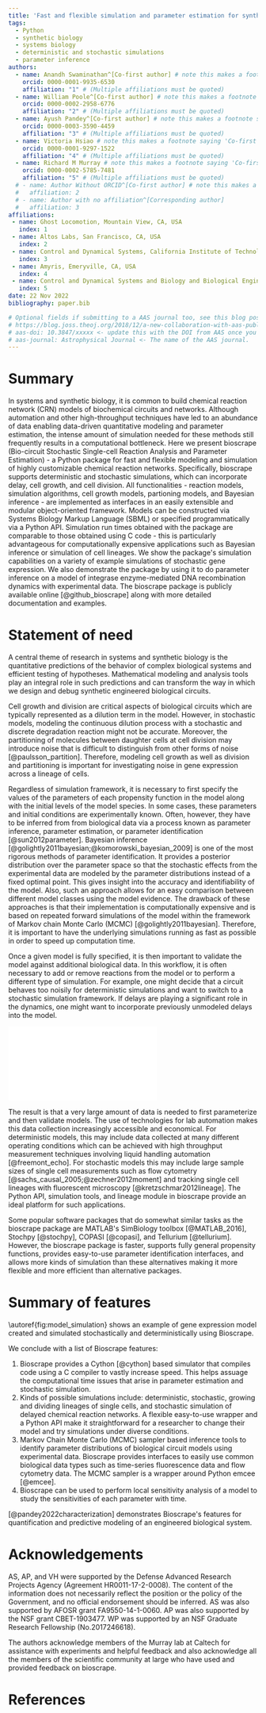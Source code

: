 ```yaml
---
title: 'Fast and flexible simulation and parameter estimation for synthetic biology using bioscrape'
tags:
  - Python
  - synthetic biology
  - systems biology
  - deterministic and stochastic simulations
  - parameter inference
authors:
  - name: Anandh Swaminathan^[Co-first author] # note this makes a footnote saying 'Co-first author'
    orcid: 0000-0001-9935-6530
    affiliation: "1" # (Multiple affiliations must be quoted)
  - name: William Poole^[Co-first author] # note this makes a footnote saying 'Co-first author'
    orcid: 0000-0002-2958-6776
    affiliation: "2" # (Multiple affiliations must be quoted)
  - name: Ayush Pandey^[Co-first author] # note this makes a footnote saying 'Co-first author'
    orcid: 0000-0003-3590-4459
    affiliation: "3" # (Multiple affiliations must be quoted)
  - name: Victoria Hsiao # note this makes a footnote saying 'Co-first author'
    orcid: 0000-0001-9297-1522
    affiliation: "4" # (Multiple affiliations must be quoted)
  - name: Richard M Murray # note this makes a footnote saying 'Co-first author'
    orcid: 0000-0002-5785-7481
    affiliation: "5" # (Multiple affiliations must be quoted)
  # - name: Author Without ORCID^[Co-first author] # note this makes a footnote saying 'Co-first author'
  #   affiliation: 2
  # - name: Author with no affiliation^[Corresponding author]
  #   affiliation: 3
affiliations:
 - name: Ghost Locomotion, Mountain View, CA, USA
   index: 1
 - name: Altos Labs, San Francisco, CA, USA
   index: 2
 - name: Control and Dynamical Systems, California Institute of Technology, Pasadena, CA, USA
   index: 3
 - name: Amyris, Emeryville, CA, USA
   index: 4
 - name: Control and Dynamical Systems and Biology and Biological Engineering, California Institute of Technology, Pasadena, CA, USA
   index: 5
date: 22 Nov 2022
bibliography: paper.bib

# Optional fields if submitting to a AAS journal too, see this blog post:
# https://blog.joss.theoj.org/2018/12/a-new-collaboration-with-aas-publishing
# aas-doi: 10.3847/xxxxx <- update this with the DOI from AAS once you know it.
# aas-journal: Astrophysical Journal <- The name of the AAS journal.
---
```


# Summary

In systems and synthetic biology, it is common to build chemical reaction network (CRN) models of biochemical circuits and networks. Although automation and other high-throughput techniques have led to an abundance of data enabling data-driven quantitative modeling and parameter estimation, the intense amount of simulation needed for these methods still frequently results in a computational bottleneck. Here we present bioscrape (Bio-circuit Stochastic Single-cell Reaction Analysis and Parameter Estimation) - a Python package for fast and flexible modeling and simulation of highly customizable chemical reaction networks. Specifically, bioscrape supports deterministic and stochastic simulations, which can incorporate delay, cell growth, and cell division. All functionalities - reaction models, simulation algorithms, cell growth models, partioning models, and Bayesian inference - are implemented as interfaces in an easily extensible and modular object-oriented framework. Models can be constructed via Systems Biology Markup Language (SBML) or specified programmatically via a Python API. Simulation run times obtained with the package are comparable to those obtained using C code - this is particularly advantageous for computationally expensive applications such as Bayesian inference or simulation of cell lineages. We show the package's simulation capabilities on a variety of example simulations of stochastic gene expression. We also demonstrate the package by using it to do parameter inference on a model of integrase enzyme-mediated DNA recombination dynamics with experimental data. The bioscrape package is publicly available online [@github_bioscrape] along with more detailed documentation and examples.



# Statement of need

A central theme of research in systems and synthetic biology is the quantitative predictions of the behavior of complex biological systems and efficient testing of hypotheses. Mathematical modeling and analysis tools play an integral role in such predictions and can transform the way in which we design and debug synthetic engineered biological circuits. 

Cell growth and division are critical aspects of biological circuits which are typically represented as a dilution term in the model. However, in stochastic models, modeling the continuous dilution process with a stochastic and discrete degradation reaction might not be accurate. Moreover, the partitioning of molecules between daughter cells at cell division may introduce noise that is difficult to distinguish from other forms of noise [@paulsson_partition]. Therefore, modeling cell growth as well as division and partitioning is important for investigating noise in gene expression across a lineage of cells.

Regardless of simulation framework, it is necessary to first specify the values of the parameters of each propensity function in the model along with the initial levels of the model species. In some cases, these parameters and initial conditions are experimentally known. Often, however, they have to be inferred from from biological data via a process known as parameter inference, parameter estimation, or parameter identification [@sun2012parameter]. Bayesian inference [@golightly2011bayesian;@komorowski_bayesian_2009] is one of the most rigorous methods of parameter identification. It provides a posterior distribution over the parameter space so that the stochastic effects from the experimental data are modeled by the parameter distributions instead of a fixed optimal point. This gives insight into the accuracy and identifiability of the model. Also, such an approach allows for an easy comparison between different model classes using the model evidence. The drawback of these approaches is that their implementation is computationally expensive and is based on repeated forward simulations of the model within the framework of Markov chain Monte Carlo (MCMC) [@golightly2011bayesian]. Therefore, it is important to have the underlying simulations running as fast as possible in order to speed up computation time.

Once a given model is fully specified, it is then important to validate the model against additional biological data. In this workflow, it is often necessary to add or remove reactions from the model or to perform a different type of simulation. For example, one might decide that a circuit behaves too noisily for deterministic simulations and want to switch to a stochastic simulation framework. If delays are playing a significant role in the dynamics, one might want to incorporate previously unmodeled delays into the model. 

![(a) A simple model of gene expression with transcription, translation, mRNA degradation, and protein degradation. The quantity of the gene encoding for mRNA is considered constant and absorbed into the transcription rate $\beta$. (b) Example Python code to construct a CRN model of gene expression using Bioscrape. (c) Models constructed via SBML or the Python API can be easily simulated with results returned as a Pandas Dataframe [@mckinney-proc-scipy-2010]. (d) Deterministic and stochastic simulations (with and without delays) using Bioscrape.The empirical probability distribution and the autocorrelation function for mRNA in the stochastic simulation matches the theoretical Poisson and exponential curve respectively
\label{fig:model_simulation}](examples/joss_figure.pdf)

The result is that a very large amount of data is needed to first parameterize and then validate models. The use of technologies for lab automation makes this data collection increasingly accessible and economical. For deterministic models, this may include data collected at many different operating conditions which can be achieved with high throughput measurement techniques involving liquid handling automation [@freemont_echo]. For stochastic models this may include large sample sizes of single cell measurements such as flow cytometry [@sachs_causal_2005;@zechner2012moment] and tracking single cell lineages with fluorescent microscopy [@kretzschmar2012lineage]. The Python API, simulation tools, and lineage module in bioscrape provide an ideal platform for such applications.

Some popular software packages that do somewhat similar tasks as the bioscrape package are MATLAB's SimBiology toolbox [@MATLAB_2016], Stochpy [@stochpy], COPASI [@copasi], and Tellurium [@tellurium]. However, the bioscrape package is faster, supports fully general propensity functions, provides easy-to-use parameter identification interfaces, and allows more kinds of simulation than these alternatives making it more flexible and more efficient than alternative packages.

# Summary of features

\autoref{fig:model_simulation} shows an example of gene expression model created and simulated stochastically and deterministically using Bioscrape. 

We conclude with a list of Bioscrape features:

1. Bioscrape provides a Cython [@cython] based simulator that compiles code using a C compiler to vastly increase speed. This helps assuage the computational time issues that arise in parameter estimation and stochastic simulation. 
2. Kinds of possible simulations include: deterministic, stochastic, growing and dividing lineages of single cells, and stochastic simulation of delayed chemical reaction networks. A flexible easy-to-use wrapper and a Python API make it straightforward for a researcher to change their model and try simulations under diverse conditions. 
3. Markov Chain Monte Carlo (MCMC) sampler based inference tools to identify parameter distributions of biological circuit models using experimental data. Bioscrape provides interfaces to easily use common biological data types such as time-series fluorescence data and flow cytometry data. The MCMC sampler is a wrapper around Python emcee [@emcee].
4. Bioscrape can be used to perform local sensitivity analysis of a model to study the sensitivities of each parameter with time.

[@pandey2022characterization] demonstrates Bioscrape's features for quantification and predictive modeling of an engineered biological system.

# Acknowledgements

AS, AP, and VH were supported by the Defense Advanced Research Projects Agency (Agreement HR0011-17-2-0008). The content of the information does not necessarily reflect the position or the policy of the Government, and no official endorsement should be inferred. AS was also supported by AFOSR grant FA9550-14-1-0060. AP was also supported by the NSF grant CBET-1903477.
WP was supported by an NSF Graduate Research Fellowship (No.2017246618).

The authors acknowledge members of the Murray lab at Caltech for assistance with experiments and helpful feedback and also acknowledge all the members of the scientific community at large who have used and provided feedback on bioscrape.


# References
